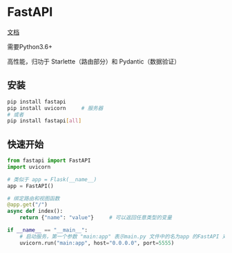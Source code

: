 # FastAPI
[文档](https://fastapi.tiangolo.com/zh/)

需要Python3.6+

高性能，归功于 Starlette（路由部分）和 Pydantic（数据验证）

## 安装
```sh
pip install fastapi
pip install uvicorn     # 服务器
# 或者
pip install fastapi[all]
```

## 快速开始
```py
from fastapi import FastAPI
import uvicorn

# 类似于 app = Flask(__name__)
app = FastAPI()

# 绑定路由和视图函数
@app.get("/")
async def index():
    return {"name": "value"}     # 可以返回任意类型的变量

if __name__ == "__main__":
    # 启动服务，第一个参数 "main:app" 表示main.py 文件中的名为app 的FastAPI 对象，然后是 host 和 port 表示监听的 ip 和端口
    uvicorn.run("main:app", host="0.0.0.0", port=5555)
```

